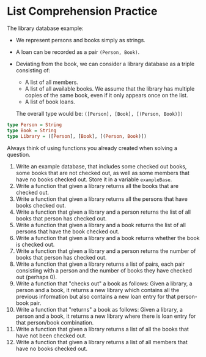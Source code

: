 # List Comprehension Practice

The library database example:

- We represent persons and books simply as strings.
- A loan can be recorded as a pair `(Person, Book)`.
- Deviating from the book, we can consider a library database as a triple consisting of:
    - A list of all members.
    - A list of all available books. We assume that the library has multiple copies of the same book, even if it only appears once on the list.
    - A list of book loans.

    The overall type would be: `([Person], [Book], [(Person, Book)])`

```haskell
type Person = String
type Book = String
type Library = ([Person], [Book], [(Person, Book)])
```

Always think of using functions you already created when solving a question.

1. Write an example database, that includes some checked out books, some books that are not checked out, as well as some members that have no books checked out. Store it in a variable `exampleBase`.
2. Write a function that given a library returns all the books that are checked out.
3. Write a function that given a library returns all the persons that have books checked out.
4. Write a function that given a library and a person returns the list of all books that person has checked out.
5. Write a function that given a library and a book returns the list of all persons that have the book checked out.
6. Write a function that given a library and a book returns whether the book is checked out.
7. Write a function that given a library and a person returns the number of books that person has checked out.
8. Write a function that given a library returns a list of pairs, each pair consisting with a person and the number of books they have checked out (perhaps 0).
9. Write a function that "checks out" a book as follows: Given a library, a person and a book, it returns a new library which contains all the previous information but also contains a new loan entry for that person-book pair.
10. Write a function that "returns" a book as follows: Given a library, a person and a book, it returns a new library where there is loan entry for that person/book combination.
11. Write a function that given a library returns a list of all the books that have not been checked out.
12. Write a function that given a library returns a list of all members that have no books checked out.
